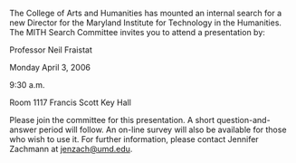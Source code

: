 The College of Arts and Humanities has mounted an internal search for a new Director for the Maryland Institute for Technology in the Humanities. The MITH Search Committee invites you to attend a presentation by:

Professor Neil Fraistat

Monday April 3, 2006

9:30 a.m.

Room 1117 Francis Scott Key Hall

Please join the committee for this presentation. A short question-and-answer period will follow. An on-line survey will also be available for those who wish to use it. For further information, please contact Jennifer Zachmann at [jenzach@umd.edu](mailto:jenzach@umd.edu).